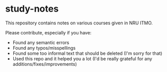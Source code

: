 # study-notes
This repository contains notes on various courses given in NRU ITMO.



Please contribute, especially if you have:
  * Found any semantic errors
  * Found any typos/misspellings
  * Found some too informal text that should be deleted (I'm sorry for that)
  * Used this repo and it helped you a lot (I'd be really grateful for any additions/fixes/improvements)
